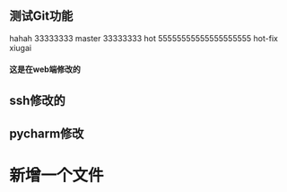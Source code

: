 ## 测试Git功能
hahah
33333333  master
33333333 hot
55555555555555555555
hot-fix xiugai

#### 这是在web端修改的

## ssh修改的

## pycharm修改

# 新增一个文件
